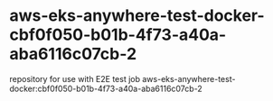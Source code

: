 # aws-eks-anywhere-test-docker-cbf0f050-b01b-4f73-a40a-aba6116c07cb-2
repository for use with E2E test job aws-eks-anywhere-test-docker:cbf0f050-b01b-4f73-a40a-aba6116c07cb-2

